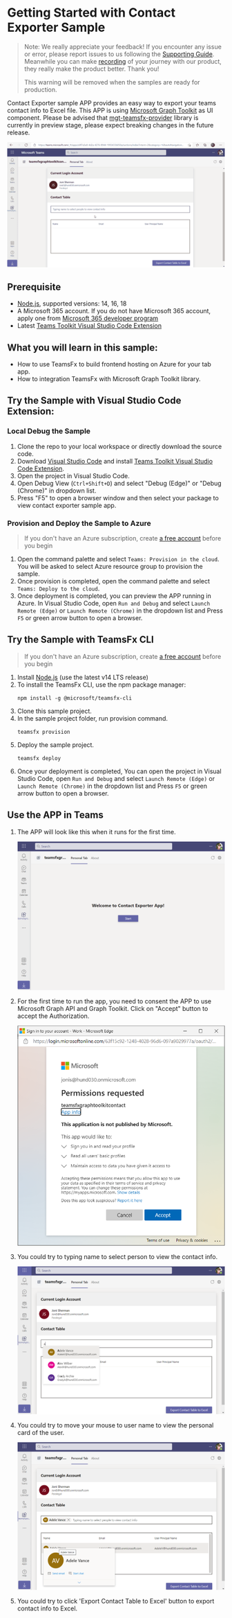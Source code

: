 # Getting Started with Contact Exporter Sample

> Note: We really appreciate your feedback! If you encounter any issue or error, please report issues to us following the [Supporting Guide](https://github.com/OfficeDev/TeamsFx-Samples/blob/dev/SUPPORT.md). Meanwhile you can make [recording](https://aka.ms/teamsfx-record) of your journey with our product, they really make the product better. Thank you!
>  
> This warning will be removed when the samples are ready for production.

Contact Exporter sample APP provides an easy way to export your teams contact info to Excel file. This APP is using [Microsoft Graph Toolkit](https://docs.microsoft.com/en-us/graph/toolkit/overview) as UI component. Please be advised that [mgt-teamsfx-provider](https://www.npmjs.com/package/@microsoft/mgt-teamsfx-provider) library is currently in preview stage, please expect breaking changes in the future release.

![Contact Exporter Overview](images/overview.gif)

## Prerequisite
- [Node.js](https://nodejs.org/en/), supported versions: 14, 16, 18
- A Microsoft 365 account. If you do not have Microsoft 365 account, apply one from [Microsoft 365 developer program](https://developer.microsoft.com/en-us/microsoft-365/dev-program)
- Latest [Teams Toolkit Visual Studio Code Extension](https://aka.ms/teams-toolkit)


## What you will learn in this sample:
- How to use TeamsFx to build frontend hosting on Azure for your tab app.
- How to integration TeamsFx with Microsoft Graph Toolkit library.

## Try the Sample with Visual Studio Code Extension:

### Local Debug the Sample
1. Clone the repo to your local workspace or directly download the source code.
1. Download [Visual Studio Code](https://code.visualstudio.com) and install [Teams Toolkit Visual Studio Code Extension](https://aka.ms/teams-toolkit).
1. Open the project in Visual Studio Code.
1. Open Debug View (`Ctrl+Shift+D`) and select "Debug (Edge)" or "Debug (Chrome)" in dropdown list.
1. Press "F5" to open a browser window and then select your package to view contact exporter sample app. 

### Provision and Deploy the Sample to Azure
> If you don't have an Azure subscription, create [a free account](https://azure.microsoft.com/en-us/free/) before you begin
1. Open the command palette and select `Teams: Provision in the cloud`. You will be asked to select Azure resource group to provision the sample.
1. Once provision is completed, open the command palette and select `Teams: Deploy to the cloud`.
1. Once deployment is completed, you can preview the APP running in Azure. In Visual Studio Code, open `Run and Debug` and select `Launch Remote (Edge)` or `Launch Remote (Chrome)` in the dropdown list and Press `F5` or green arrow button to open a browser.

## Try the Sample with TeamsFx CLI
> If you don't have an Azure subscription, create [a free account](https://azure.microsoft.com/en-us/free/) before you begin
1. Install [Node.js](https://nodejs.org/en/download/) (use the latest v14 LTS release)
1. To install the TeamsFx CLI, use the npm package manager:
    ```
    npm install -g @microsoft/teamsfx-cli
    ```
1. Clone this sample project.
1. In the sample project folder, run provision command.
    ```
    teamsfx provision
    ```
1. Deploy the sample project.
    ```
    teamsfx deploy
    ```
1. Once your deployment is completed, You can open the project in Visual Studio Code, open `Run and Debug` and select `Launch Remote (Edge)` or `Launch Remote (Chrome)` in the dropdown list and Press `F5` or green arrow button to open a browser.

## Use the APP in Teams
1. The APP will look like this when it runs for the first time.

    ![Login Page](images/start.png)
1. For the first time to run the app, you need to consent the APP to use Microsoft Graph API and Graph Toolkit. Click on "Accept" button to accept the Authorization.

    ![Consent](images/consent.png)
1. You could try to typing name to select person to view the contact info.

    ![Select](images/select.png)
1. You could try to move your mouse to user name to view the personal card of the user.

    ![Card](images/card.png)
1. You could try to click 'Export Contact Table to Excel' button to export contact info to Excel.